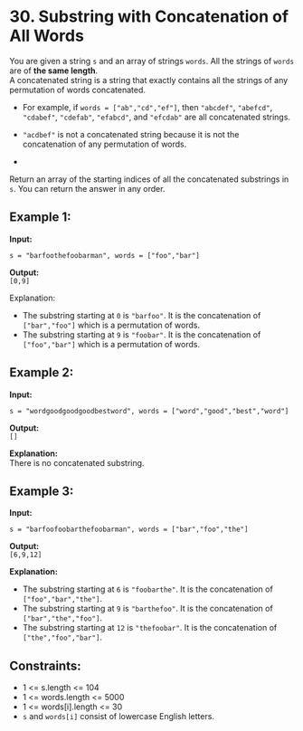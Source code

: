 # 30. Substring with Concatenation of All Words

You are given a string `s` and an array of strings `words`. All the strings of `words` are of **the same length**.  
A concatenated string is a string that exactly contains all the strings of any permutation of words concatenated.

- For example, if `words = ["ab","cd","ef"]`, then `"abcdef"`, `"abefcd"`, `"cdabef"`, `"cdefab"`, `"efabcd"`, and `"efcdab"` are all concatenated strings.  
- `"acdbef"` is not a concatenated string because it is not the concatenation of any permutation of words.

- 
Return an array of the starting indices of all the concatenated substrings in `s`. You can return the answer in any order.

## Example 1:

**Input:**  

    s = "barfoothefoobarman", words = ["foo","bar"]

**Output:**  
`[0,9]`

Explanation:

- The substring starting at `0` is `"barfoo"`. It is the concatenation of `["bar","foo"]` which is a permutation of words.  
- The substring starting at `9` is `"foobar"`. It is the concatenation of `["foo","bar"]` which is a permutation of words.  

## Example 2:

**Input:**  
    
    s = "wordgoodgoodgoodbestword", words = ["word","good","best","word"]

**Output:**  
`[]`

**Explanation:**  
There is no concatenated substring.

## Example 3:

**Input:**  
    
    s = "barfoofoobarthefoobarman", words = ["bar","foo","the"]

**Output:**  
`[6,9,12]`

**Explanation:**  
- The substring starting at `6` is  `"foobarthe"`. It is the concatenation of `["foo","bar","the"]`.  
- The substring starting at `9` is  `"barthefoo"`. It is the concatenation of `["bar","the","foo"]`.  
- The substring starting at `12` is `"thefoobar"`. It is the concatenation of `["the","foo","bar"]`.  

## Constraints:

- 1 <= s.length <= 104
- 1 <= words.length <= 5000
- 1 <= words[i].length <= 30
- `s` and `words[i]` consist of lowercase English letters.

